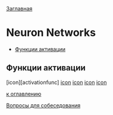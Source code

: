 [Заглавная](README.md)

# Neuron Networks
+ [Функции активации](#Функции-активации)

## Функции активации
[icon][activationfunc]
[icon][sigmoid]
[icon][relu]
[icon][hyper]
[icon][softmax]

[done]:activationfunc.JPG
[sigmoid]:sigmoid.JPG
[hyper]:hyper.JPG
[softmax]:softmax.JPG
[relu]:relu.JPG
<!-- ```java
public class SomePhone {

    private int year;
    private String company;
    public SomePhone(int year, String company) {
        this.year = year;
        this.company = company;
    }
    private void openConnection(){
        //findComutator
        //openNewConnection...
    }
    public void call() {
        openConnection();
        System.out.println("Вызываю номер");
    }

    public void ring() {
        System.out.println("Дзынь-дзынь");
    }

}
```
```
!!! a() called
!!! a() called
!!! done
``` -->
[к оглавлению](#Neuron-Networks)

[Вопросы для собеседования](README.md)
